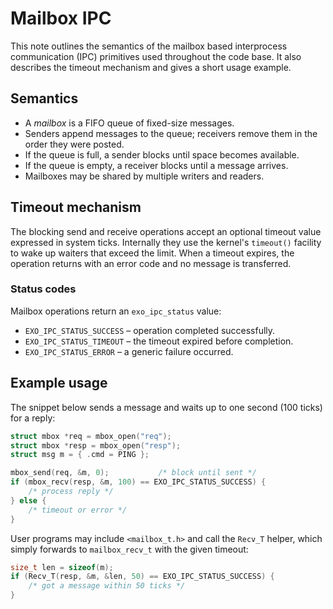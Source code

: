 # Mailbox IPC

This note outlines the semantics of the mailbox based interprocess
communication (IPC) primitives used throughout the code base.  It also
describes the timeout mechanism and gives a short usage example.

## Semantics
* A *mailbox* is a FIFO queue of fixed-size messages.
* Senders append messages to the queue; receivers remove them in the order
  they were posted.
* If the queue is full, a sender blocks until space becomes available.
* If the queue is empty, a receiver blocks until a message arrives.
* Mailboxes may be shared by multiple writers and readers.

## Timeout mechanism
The blocking send and receive operations accept an optional timeout
value expressed in system ticks.  Internally they use the kernel's
`timeout()` facility to wake up waiters that exceed the limit.  When a
timeout expires, the operation returns with an error code and no
message is transferred.

### Status codes
Mailbox operations return an `exo_ipc_status` value:

- `EXO_IPC_STATUS_SUCCESS` – operation completed successfully.
- `EXO_IPC_STATUS_TIMEOUT` – the timeout expired before completion.
- `EXO_IPC_STATUS_ERROR` – a generic failure occurred.

## Example usage
The snippet below sends a message and waits up to one second (100 ticks)
for a reply:

```c
struct mbox *req = mbox_open("req");
struct mbox *resp = mbox_open("resp");
struct msg m = { .cmd = PING };

mbox_send(req, &m, 0);           /* block until sent */
if (mbox_recv(resp, &m, 100) == EXO_IPC_STATUS_SUCCESS) {
    /* process reply */
} else {
    /* timeout or error */
}
```

User programs may include `<mailbox_t.h>` and call the `Recv_T` helper,
which simply forwards to `mailbox_recv_t` with the given timeout:

```c
size_t len = sizeof(m);
if (Recv_T(resp, &m, &len, 50) == EXO_IPC_STATUS_SUCCESS) {
    /* got a message within 50 ticks */
}
```
